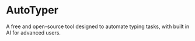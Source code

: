 # AutoTyper
A free and open-source tool designed to automate typing tasks, with built in AI for advanced users. 
